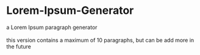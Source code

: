 # Lorem-Ipsum-Generator
a Lorem Ipsum paragraph generator
<br><br>
this version contains a maximum of 10 paragraphs, but can be add more in the future
